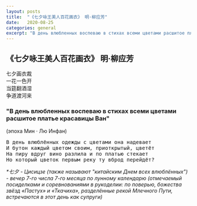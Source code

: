 ```yaml
---
layout: posts
title:  "《七夕咏王美人百花画衣》 明·柳应芳"
date:   2020-08-25
categories: general
excerpt: "В день влюбленных воспеваю в стихах всеми цветами расшитое платье красавицы Ван"
---
```

## 《七夕咏王美人百花画衣》 明·柳应芳

<pre>
七夕画衣裁
一花一色开
当筵翻酒湿
争道渡河来
</pre>

### "В день влюбленных воспеваю в стихах всеми цветами расшитое платье красавицы Ван"
(эпоха Мин · Лю Инфан)

<pre>
В день влюблённых одежды с цветами она надевает
И бутон каждый цветом своим, приоткрытый, цветёт
На пиру вдруг вино разлила и по платью стекает
Но который цветок первым реку ту вброд перейдёт?
</pre>

*\*七夕 - Цисицзе (также называют "китайским Днем всех влюблённых") - вечер 7-го числа 7-го месяца по лунному календарю (отмечаемый посиделками и соревнованиями в рукоделии: по поверью, божества звёзд «Пастух» и «Ткачиха», разделённые рекой Млечного Пути, встречаются в этот день как супруги)*
